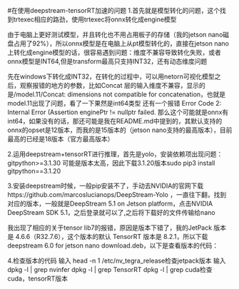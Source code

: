 #在使用deepstream-tensorRT加速的问题
1.首先就是模型转化的问题，这个找到trtexec相应的路劲，使用trtexec将onnx转化成engine模型

由于电脑上更好测试模型，并且转化也不用占用板子的存储（我的jetson nano磁盘占用了92%），所以onnx模型是在电脑上从pt模型转化的，直接在jetson nano上转化成engine模型的话，很容易遇到问题：维度不兼容导致转化失败，或者onnx模型是INT64,但是transform最高只支持INT32，还有动态维度问题

先在windows下转化成INT32，在转化的过程中，可以用netorn可视化模型之后，观察报错的地方的参数，比如Concat 层的输入维度不兼容，显示的是/model.11/Concat: dimensions not compatible for concatenation，也就是model.11出现了问题，看了一下果然是int64类型
还有一个报错 Error Code 2: Internal Error (Assertion enginePtr != nullptr failed. 那么这个可能就是onnx有int64，如果没有的话，那还可能是我在README.md中提到的，其默认支持的onnx的opset是12版本，而我的是15版本的（jetson nano支持的最高版本），目前最高的已经是18版本（官方最高版本）
        

2.运用deepstream+tensorRT进行推理，首先是yolo，安装依赖项出现问题： gitpython>=3.1.30 可能是版本太高，因此下载3.1.20版本sudo pip3 install gitpython==3.1.20

3.安装deepstream时候，一般pip安装不了，手动去NVIDIA的官网下载https://github.com/marcoslucianops/DeepStream-Yolo
，一直往下翻，找到对应的版本，一般就是DeepStream 5.1 on Jetson platform，点击NVIDIA DeepStream SDK 5.1，之后登录就可以了,之后将下载好的文件传输给nano

我出现了相应的关于tensor lib7的报错，原因是版本下错了，我的JetPack 版本是 4.6.6（R32.7.6），这个版本的默认 TensorRT 版本是 8.2.1，所以下载deepstream 6.0 for jetson nano download.deb，以下是查看版本的代码：

4.检查版本的代码
输入 head -n 1 /etc/nv_tegra_release检查jetpack版本
输入dpkg -l | grep nvinfer
    dpkg -l | grep TensorRT
    dpkg -l | grep cuda检查cuda，tensorRT版本



